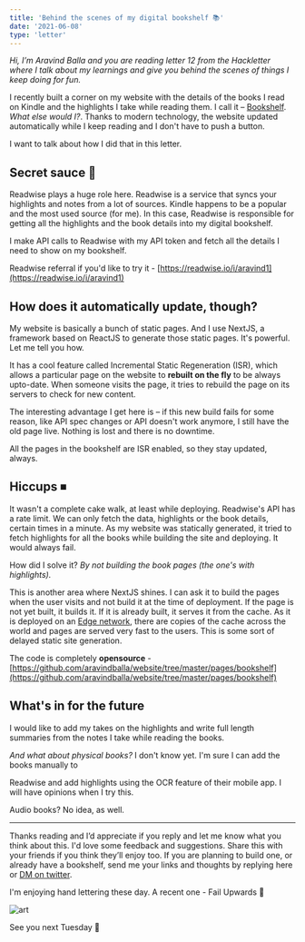 ```yaml
---
title: 'Behind the scenes of my digital bookshelf 📚'
date: '2021-06-08'
type: 'letter'
---
```


_Hi, I’m Aravind Balla and you are reading letter 12 from the Hackletter where I talk about my learnings and give you behind the scenes of things I keep doing for fun._

I recently built a corner on my website with the details of the books I read on Kindle and the highlights I take while reading them. I call it – [Bookshelf](https://aravindballa.com/bookshelf/). _What else would I?_. Thanks to modern technology, the website updated automatically while I keep reading and I don't have to push a button.

I want to talk about how I did that in this letter.

## Secret sauce 🍅

Readwise plays a huge role here. Readwise is a service that syncs your highlights and notes from a lot of sources. Kindle happens to be a popular and the most used source (for me). In this case, Readwise is responsible for getting all the highlights and the book details into my digital bookshelf.

I make API calls to Readwise with my API token and fetch all the details I need to show on my bookshelf.

Readwise referral if you'd like to try it - [https://readwise.io/i/aravind1](https://readwise.io/i/aravind1)

## How does it automatically update, though?

My website is basically a bunch of static pages. And I use NextJS, a framework based on ReactJS to generate those static pages. It's powerful. Let me tell you how.

It has a cool feature called Incremental Static Regeneration (ISR), which allows a particular page on the website to **rebuilt on the fly** to be always upto-date. When someone visits the page, it tries to rebuild the page on its servers to check for new content.

The interesting advantage I get here is – if this new build fails for some reason, like API spec changes or API doesn't work anymore, I still have the old page live. Nothing is lost and there is no downtime.

All the pages in the bookshelf are ISR enabled, so they stay updated, always.

## Hiccups ⏹

It wasn't a complete cake walk, at least while deploying. Readwise's API has a rate limit. We can only fetch the data, highlights or the book details, certain times in a minute. As my website was statically generated, it tried to fetch highlights for all the books while building the site and deploying. It would always fail.

How did I solve it? _By not building the book pages (the one's with highlights)._

This is another area where NextJS shines. I can ask it to build the pages when the user visits and not build it at the time of deployment. If the page is not yet built, it builds it. If it is already built, it serves it from the cache. As it is deployed on an [Edge network](https://vercel.com/docs/edge-network/caching), there are copies of the cache across the world and pages are served very fast to the users. This is some sort of delayed static site generation.

The code is completely **opensource** - [https://github.com/aravindballa/website/tree/master/pages/bookshelf](https://github.com/aravindballa/website/tree/master/pages/bookshelf)

## What's in for the future

I would like to add my takes on the highlights and write full length summaries from the notes I take while reading the books.

_And what about physical books?_ I don't know yet. I'm sure I can add the books manually to

Readwise and add highlights using the OCR feature of their mobile app. I will have opinions when I try this.

Audio books? No idea, as well.

---

Thanks reading and I’d appreciate if you reply and let me know what you think about this. I'd love some feedback and suggestions. Share this with your friends if you think they’ll enjoy too. If you are planning to build one, or already have a bookshelf, send me your links and thoughts by replying here or [DM on twitter](https://twitter.com/aravindballa).

I'm enjoying hand lettering these day. A recent one - Fail Upwards 🔺

![art](https://res.cloudinary.com/djeivq7td/image/upload/v1623125276/HL/fail-updward-artwork.jpg)

See you next Tuesday 👋
